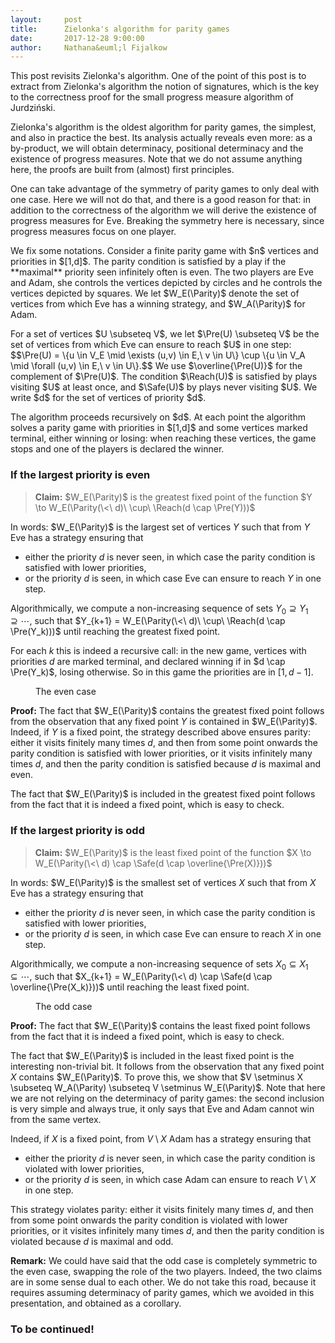 ```yaml
---
layout:     post
title:      Zielonka's algorithm for parity games
date:       2017-12-28 9:00:00
author:     Nathana&euml;l Fijalkow
---
```


<script type="text/x-mathjax-config">
MathJax.Hub.Config({
  TeX: {
    Macros: {
      G: "{\\mathcal{G}}",
      VE: "{V_E}",
      Parity: "{\\mathrm{Parity}}",
      Pre: "{\\mathrm{Pre}}",
      Reach: "{\\mathrm{Reach}}",
      Safe: "{\\mathrm{Safe}}",
      LFP: "{\\mathrm{LFP}}",
      GFP: "{\\mathrm{GFP}}",
      N: "{\\mathbb{N}}",
      nN: "{_{n \\in \\mathbb{N}}}",
      priority: "{\\{1,\\ldots,d\\}}",
    }
  }
});
</script>

<p class="intro"><span class="dropcap">T</span>his post revisits Zielonka's algorithm.
One of the point of this post is to extract from Zielonka's algorithm the notion of signatures, which is the key to the correctness proof for 
the small progress measure algorithm of Jurdzi&#324;ski.</p>

<p>Zielonka's algorithm is the oldest algorithm for parity games, the simplest, and also in practice the best.
Its analysis actually reveals even more: as a by-product, we will obtain determinacy, positional determinacy and the existence of progress measures.
Note that we do not assume anything here, the proofs are built from (almost) first principles.</p>

<p>One can take advantage of the symmetry of parity games to only deal with one case.
Here we will not do that, and there is a good reason for that: in addition to the correctness of the algorithm
we will derive the existence of progress measures for Eve. 
Breaking the symmetry here is necessary, since progress measures focus on one player.</p>

<p>We fix some notations. Consider a finite parity game with $n$ vertices and priorities in $[1,d]$.
The parity condition is satisfied by a play if the **maximal** priority seen infinitely often is even.
The two players are Eve and Adam, she controls the vertices depicted by circles and he controls the vertices depicted by squares.
We let $W_E(\Parity)$ denote the set of vertices from which Eve has a winning strategy, and $W_A(\Parity)$ for Adam.</p>

<p>For a set of vertices $U \subseteq V$, we let $\Pre(U) \subseteq V$ be the set of vertices from which Eve can ensure to reach $U$ in one step:
$$\Pre(U) = \{u \in V_E \mid \exists (u,v) \in E,\ v \in U\} \cup \{u \in V_A \mid \forall (u,v) \in E,\ v \in U\}.$$
We use $\overline{\Pre(U)}$ for the complement of $\Pre(U)$.
The condition $\Reach(U)$ is satisfied by plays visiting $U$ at least once, and $\Safe(U)$ by plays never visiting $U$.
We write $d$ for the set of vertices of priority $d$.</p>

<p>The algorithm proceeds recursively on $d$.
At each point the algorithm solves a parity game with priorities in $[1,d]$ and some vertices marked terminal, either winning or losing:
when reaching these vertices, the game stops and one of the players is declared the winner.</p>

### If the largest priority is even

> **Claim:** 
$W_E(\Parity)$ is the greatest fixed point of the function $Y \to W_E(\Parity(\<\ d)\ \cup\ \Reach(d \cap \Pre(Y)))$

In words: $W_E(\Parity)$ is the largest set of vertices $Y$ such that from $Y$ Eve has a strategy ensuring that 
* either the priority $d$ is never seen, in which case the parity condition is satisfied with lower priorities,
* or the priority $d$ is seen, in which case Eve can ensure to reach $Y$ in one step.

Algorithmically, we compute a non-increasing sequence of sets $Y_0 \supseteq Y_1 \supseteq \cdots$,
such that $Y_{k+1} = W_E(\Parity(\<\ d)\ \cup\ \Reach(d \cap \Pre(Y_k)))$ until reaching the greatest fixed point.

For each $k$ this is indeed a recursive call: in the new game, vertices with priorities $d$ are marked terminal, and declared
winning if in $d \cap \Pre(Y_k)$, losing otherwise. So in this game the priorities are in $[1,d-1]$.

<figure>
	<img src="{{ '/images/parity_even.svg' | prepend: site.baseurl }}" alt=""> 
	<figcaption>The even case</figcaption>
</figure>

**Proof:**
The fact that $W_E(\Parity)$ contains the greatest fixed point follows from the observation that any fixed point $Y$ is contained in $W_E(\Parity)$.
Indeed, if $Y$ is a fixed point, the strategy described above ensures parity: either it visits finitely many times $d$,
and then from some point onwards the parity condition is satisfied with lower priorities, or it visits infinitely many times $d$,
and then the parity condition is satisfied because $d$ is maximal and even.

The fact that $W_E(\Parity)$ is included in the greatest fixed point follows from the fact that it is indeed a fixed point,
which is easy to check.

### If the largest priority is odd

> **Claim:** 
$W_E(\Parity)$ is the least fixed point of the function $X \to W_E(\Parity(\<\ d) \cap \Safe(d \cap \overline{\Pre(X)}))$

In words: $W_E(\Parity)$ is the smallest set of vertices $X$ such that from $X$ Eve has a strategy ensuring that 
* either the priority $d$ is never seen, in which case the parity condition is satisfied with lower priorities,
* or the priority $d$ is seen, in which case Eve can ensure to reach $X$ in one step.

Algorithmically, we compute a non-increasing sequence of sets $X_0 \subseteq X_1 \subseteq \cdots$,
such that $X_{k+1} = W_E(\Parity(\<\ d) \cap \Safe(d \cap \overline{\Pre(X_k)}))$ until reaching the least fixed point.

<figure>
	<img src="{{ '/images/parity_odd.svg' | prepend: site.baseurl }}" alt=""> 
	<figcaption>The odd case</figcaption>
</figure>

**Proof:**
The fact that $W_E(\Parity)$ contains the least fixed point follows from the fact that it is indeed a fixed point,
which is easy to check.

The fact that $W_E(\Parity)$ is included in the least fixed point is the interesting non-trivial bit.
It follows from the observation that any fixed point $X$ contains $W_E(\Parity)$.
To prove this, we show that $V \setminus X \subseteq W_A(\Parity) \subseteq V \setminus W_E(\Parity)$.
Note that here we are not relying on the determinacy of parity games: the second inclusion is very simple and always true,
it only says that Eve and Adam cannot win from the same vertex.

Indeed, if $X$ is a fixed point, from $V \setminus X$ Adam has a strategy ensuring that
* either the priority $d$ is never seen, in which case the parity condition is violated with lower priorities,
* or the priority $d$ is seen, in which case Adam can ensure to reach $V \setminus X$ in one step.

This strategy violates parity: either it visits finitely many times $d$,
and then from some point onwards the parity condition is violated with lower priorities, 
or it visites infinitely many times $d$, and then the parity condition is violated because $d$ is maximal and odd.

**Remark:**
We could have said that the odd case is completely symmetric to the even case, swapping the role of the two players.
Indeed, the two claims are in some sense dual to each other.
We do not take this road, because it requires assuming determinacy of parity games, which we avoided in this presentation,
and obtained as a corollary.

### To be continued!

